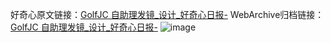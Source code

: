 好奇心原文链接：[GolfJC 自助理发镜_设计_好奇心日报-](https://www.qdaily.com/articles/8218.html)
WebArchive归档链接：[GolfJC 自助理发镜_设计_好奇心日报-](http://web.archive.org/web/20190623152319/https://www.qdaily.com/articles/8218.html)
![image](http://ww3.sinaimg.cn/large/007d5XDply1g3vb5q6l6wj30u03yyqdh)